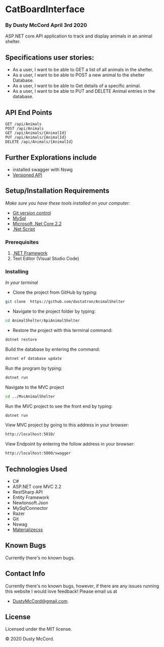 # CatBoardInterface
### By **Dusty McCord**  April 3rd 2020

ASP.NET core API application to track and display animals in an animal shelter.

## Specifications user stories:

* As a user, I want to be able to GET a list of all animals in the shelter.
* As a user, I want to be able to POST a new animal to the shelter Database.
* As a user, I want to be able to Get details of a specific animal.
* As a user, I want to be able to PUT and DELETE Animal entries in the database.

## API End Points
```
GET /api/Animals
POST /api/Animals
GET /api/Animals/{AnimalId}
PUT /api/Animals/{AnimalId}
DELETE /api/Animals/{AnimalId}
```

## Further Explorations include
* installed swagger with Nswg 
* [Versioned API](https://neelbhatt.com/2018/04/21/api-versioning-in-net-core/)

## Setup/Installation Requirements
_Make sure you have these tools installed on your computer:_
*  [Git version control](https://git-scm.com/downloads)
*  [MySql](https://azure.microsoft.com/en-us/free/mysql/)
*  [Microsoft .Net Core 2.2](https://docs.microsoft.com/en-us/dotnet/framework/install/)
*  [.Net Script](https://dotnet.microsoft.com/download/dotnet-core/2.2)


### Prerequisites

1. [.NET Framework](https://dotnet.microsoft.com/download/thank-you/dotnet-sdk-2.2.106-macos-x64-installer) 
2. Text Editor (Visual Studio Code)

### Installing
_In your terminal_

* Clone the project from GitHub by typing:
```sh
git clone  https://github.com/dustatron/AnimalShelter
```

* Navigate to the project folder by typing:
```sh
cd AnimalShelter/ApiAnimalShelter
```
* Restore the project with this terminal command:
```sh
dotnet restore
```

Build the database by entering the command:
```sh
dotnet ef database update
```

Run the program by typing:
```sh
dotnet run
```
Navigate to the MVC project
```sh
cd ../MvcAnimalShelter
```
Run the MVC project to see the front end by typing:
```sh
dotnet run
``` 
View MVC project by going to this address in your browser:
```sh
http://localhost:5010/
```
View Endpoint by entering the follow address in your browser:
```sh
http://localhost:5000/swagger
```


## Technologies Used

* C#
* ASP.NET core MVC 2.2
* RestSharp API
* Entity Framework
* Newtonsoft.Json
* MySqlConnector
* Razer
* Git
* Nswag
* [Materializecss](https://materializecss.com/)


## Known Bugs
Currently there's no known bugs.

## Contact Info 
Currently there's no known bugs, however, if there are any issues running this website I would love feedback! Please email us at 
* DustyMcCord@gmail.com.


## License

Licensed under the MIT license.

&copy; 2020 Dusty McCord.
